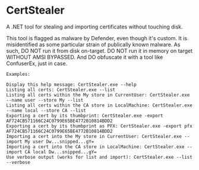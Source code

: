 # CertStealer

A .NET tool for stealing and importing certificates without touching disk.

This tool is flagged as malware by Defender, even though it's custom. It is misidentified as some particular strain of publically known malware. As such, DO NOT run it from disk on-target. DO NOT run it in memory on target WITHOUT AMSI BYPASSED. And DO obfuscate it with a tool like ConfuserEx, just in case.


```
Examples:

Display this help message: CertStealer.exe --help
Listing all certs: CertStealer.exe --list
Listing all certs within the My store in CurrentUser: CertStealer.exe --name user --store My --list
Listing all certs within the CA store in LocalMachine: CertStealer.exe --name local --store CA --list
Exporting a cert by its thumbprint: CertStealer.exe -export AF724CB571166C24C0799E65BE4772B10814BDD2
Exporting a cert by its thumbprint as PFX: CertStealer.exe -export pfx AF724CB571166C24C0799E65BE4772B10814BDD2
Importing a cert into the My store in CurrentUser: CertStealer.exe --import My user Dw...snipped...gY=
Importing a cert into the CA store in LocalMachine: CertStealer.exe --import CA local Dw...snipped...gY=
Use verbose output (works for list and import): CertStealer.exe --list --verbose
```